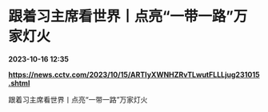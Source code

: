 # 跟着习主席看世界丨点亮“一带一路”万家灯火

**2023-10-16 12:35**

**https://news.cctv.com/2023/10/15/ARTIyXWNHZRvTLwutFLLLjug231015.shtml**

跟着习主席看世界丨点亮“一带一路”万家灯火